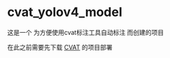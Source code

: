 # cvat_yolov4_model
这是一个 为方便使用cvat标注工具自动标注 而创建的项目

在此之前需要先下载 [CVAT](https://github.com/openvinotoolkit/cvat) 的项目部署
